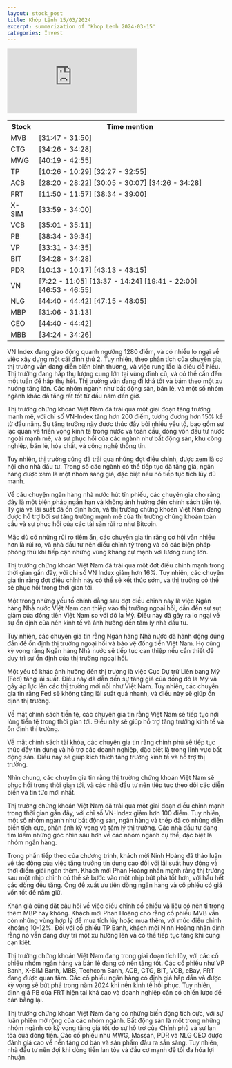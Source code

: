 ```yaml
---
layout: stock_post
title: Khớp Lệnh 15/03/2024
excerpt: summarization of 'Khop Lenh 2024-03-15'
categories: Invest
---
```


<iframe id="player" src="https://www.youtube.com/embed/jU16ZmAnoMA?enablejsapi=1" title="[KHỚP LỆNH 15/03/2024] 2 ĐỈNH?| VTVMoney" frameborder="0" allow="accelerometer; autoplay; clipboard-write; encrypted-media; gyroscope; picture-in-picture; web-share" allowfullscreen></iframe>

<table><tr><th>Stock</th><th>Time mention</th></tr><tr><td scope='row'>MVB</td><td><a onclick='go_to(1907.78)'>[31:47 - 31:50] </a></td></tr><tr><td scope='row'>CTG</td><td><a onclick='go_to(2066.12)'>[34:26 - 34:28] </a></td></tr><tr><td scope='row'>MWG</td><td><a onclick='go_to(2419.44)'>[40:19 - 42:55] </a></td></tr><tr><td scope='row'>TP</td><td><a onclick='go_to(626.26)'>[10:26 - 10:29] </a><a onclick='go_to(1947.84)'>[32:27 - 32:55] </a></td></tr><tr><td scope='row'>ACB</td><td><a onclick='go_to(1700.36)'>[28:20 - 28:22] </a><a onclick='go_to(1805.6)'>[30:05 - 30:07] </a><a onclick='go_to(2066.12)'>[34:26 - 34:28] </a></td></tr><tr><td scope='row'>FRT</td><td><a onclick='go_to(710.64)'>[11:50 - 11:57] </a><a onclick='go_to(2314.16)'>[38:34 - 39:00] </a></td></tr><tr><td scope='row'>X-SIM</td><td><a onclick='go_to(2039.14)'>[33:59 - 34:00] </a></td></tr><tr><td scope='row'>VCB</td><td><a onclick='go_to(2101.24)'>[35:01 - 35:11] </a></td></tr><tr><td scope='row'>PB</td><td><a onclick='go_to(2314.16)'>[38:34 - 39:34] </a></td></tr><tr><td scope='row'>VP</td><td><a onclick='go_to(2011.42)'>[33:31 - 34:35] </a></td></tr><tr><td scope='row'>BIT</td><td><a onclick='go_to(2068.04)'>[34:28 - 34:28] </a></td></tr><tr><td scope='row'>PDR</td><td><a onclick='go_to(613.6)'>[10:13 - 10:17] </a><a onclick='go_to(2593.46)'>[43:13 - 43:15] </a></td></tr><tr><td scope='row'>VN</td><td><a onclick='go_to(442.22)'>[7:22 - 11:05] </a><a onclick='go_to(817.72)'>[13:37 - 14:24] </a><a onclick='go_to(1181.14)'>[19:41 - 22:00] </a><a onclick='go_to(2813.74)'>[46:53 - 46:55] </a></td></tr><tr><td scope='row'>NLG</td><td><a onclick='go_to(2680.1)'>[44:40 - 44:42] </a><a onclick='go_to(2835.7)'>[47:15 - 48:05] </a></td></tr><tr><td scope='row'>MBP</td><td><a onclick='go_to(1866.92)'>[31:06 - 31:13] </a></td></tr><tr><td scope='row'>CEO</td><td><a onclick='go_to(2680.1)'>[44:40 - 44:42] </a></td></tr><tr><td scope='row'>MBB</td><td><a onclick='go_to(2064.08)'>[34:24 - 34:26] </a></td></tr></table>


VN Index đang giao động quanh ngưỡng 1280 điểm, và có nhiều lo ngại về việc xây dựng một cái đỉnh thứ 2. Tuy nhiên, theo phân tích của chuyên gia, thị trường vẫn đang diễn biến bình thường, và việc rung lắc là điều dễ hiểu. Thị trường đang hấp thụ lượng cung lớn tại vùng đỉnh cũ, và có thể cần đến một tuần để hấp thụ hết. Thị trường vẫn đang đi khá tốt và bám theo một xu hướng tăng lớn. Các nhóm ngành như bất động sản, bán lẻ, và một số nhóm ngành khác đã tăng rất tốt từ đầu năm đến giờ.

Thị trường chứng khoán Việt Nam đã trải qua một giai đoạn tăng trưởng mạnh mẽ, với chỉ số VN-Index tăng hơn 200 điểm, tương đương hơn 15% kể từ đầu năm. Sự tăng trưởng này được thúc đẩy bởi nhiều yếu tố, bao gồm sự lạc quan về triển vọng kinh tế trong nước và toàn cầu, dòng vốn đầu tư nước ngoài mạnh mẽ, và sự phục hồi của các ngành như bất động sản, khu công nghiệp, bán lẻ, hóa chất, và công nghệ thông tin.

Tuy nhiên, thị trường cũng đã trải qua những đợt điều chỉnh, được xem là cơ hội cho nhà đầu tư. Trong số các ngành có thể tiếp tục đà tăng giá, ngân hàng được xem là một nhóm sáng giá, đặc biệt nếu nó tiếp tục tích lũy đủ mạnh.

Về câu chuyện ngân hàng nhà nước hút tín phiếu, các chuyên gia cho rằng đây là một biện pháp ngắn hạn và không ảnh hưởng đến chính sách tiền tệ. Tỷ giá và lãi suất đã ổn định hơn, và thị trường chứng khoán Việt Nam đang được hỗ trợ bởi sự tăng trưởng mạnh mẽ của thị trường chứng khoán toàn cầu và sự phục hồi của các tài sản rủi ro như Bitcoin.

Mặc dù có những rủi ro tiềm ẩn, các chuyên gia tin rằng cơ hội vẫn nhiều hơn là rủi ro, và nhà đầu tư nên điều chỉnh tỷ trọng và có các biện pháp phòng thủ khi tiếp cận những vùng kháng cự mạnh với lượng cung lớn.

Thị trường chứng khoán Việt Nam đã trải qua một đợt điều chỉnh mạnh trong thời gian gần đây, với chỉ số VN Index giảm hơn 16%. Tuy nhiên, các chuyên gia tin rằng đợt điều chỉnh này có thể sẽ kết thúc sớm, và thị trường có thể sẽ phục hồi trong thời gian tới.

Một trong những yếu tố chính đằng sau đợt điều chỉnh này là việc Ngân hàng Nhà nước Việt Nam can thiệp vào thị trường ngoại hối, dẫn đến sự sụt giảm của đồng tiền Việt Nam so với đô la Mỹ. Điều này đã gây ra lo ngại về sự ổn định của nền kinh tế và ảnh hưởng đến tâm lý nhà đầu tư.

Tuy nhiên, các chuyên gia tin rằng Ngân hàng Nhà nước đã hành động đúng đắn để ổn định thị trường ngoại hối và bảo vệ đồng tiền Việt Nam. Họ cũng kỳ vọng rằng Ngân hàng Nhà nước sẽ tiếp tục can thiệp nếu cần thiết để duy trì sự ổn định của thị trường ngoại hối.

Một yếu tố khác ảnh hưởng đến thị trường là việc Cục Dự trữ Liên bang Mỹ (Fed) tăng lãi suất. Điều này đã dẫn đến sự tăng giá của đồng đô la Mỹ và gây áp lực lên các thị trường mới nổi như Việt Nam. Tuy nhiên, các chuyên gia tin rằng Fed sẽ không tăng lãi suất quá nhanh, và điều này sẽ giúp ổn định thị trường.

Về mặt chính sách tiền tệ, các chuyên gia tin rằng Việt Nam sẽ tiếp tục nới lỏng tiền tệ trong thời gian tới. Điều này sẽ giúp hỗ trợ tăng trưởng kinh tế và ổn định thị trường.

Về mặt chính sách tài khóa, các chuyên gia tin rằng chính phủ sẽ tiếp tục thúc đẩy tín dụng và hỗ trợ các doanh nghiệp, đặc biệt là trong lĩnh vực bất động sản. Điều này sẽ giúp kích thích tăng trưởng kinh tế và hỗ trợ thị trường.

Nhìn chung, các chuyên gia tin rằng thị trường chứng khoán Việt Nam sẽ phục hồi trong thời gian tới, và các nhà đầu tư nên tiếp tục theo dõi các diễn biến và tin tức mới nhất.

Thị trường chứng khoán Việt Nam đã trải qua một giai đoạn điều chỉnh mạnh trong thời gian gần đây, với chỉ số VN-Index giảm hơn 100 điểm. Tuy nhiên, một số nhóm ngành như bất động sản, ngân hàng và thép đã có những diễn biến tích cực, phản ánh kỳ vọng và tâm lý thị trường. Các nhà đầu tư đang tìm kiếm những góc nhìn sâu hơn về các nhóm ngành cụ thể, đặc biệt là nhóm ngân hàng.

Trong phần tiếp theo của chương trình, khách mời Ninh Hoàng đã thảo luận về tác động của việc tăng trưởng tín dụng cao đối với lãi suất huy động và thời điểm giải ngân thêm. Khách mời Phan Hoàng nhấn mạnh rằng thị trường sau một nhịp chỉnh có thể sẽ bước vào một nhịp bứt phá tốt hơn, với hầu hết các dòng đều tăng. Ông đề xuất ưu tiên dòng ngân hàng và cổ phiếu có giá vốn tốt để nắm giữ.

Khán giả cũng đặt câu hỏi về việc điều chỉnh cổ phiếu và liệu có nên tỉ trọng thêm MBP hay không. Khách mời Phan Hoàng cho rằng cổ phiếu MVB vẫn còn những vùng hợp lý để mua tích lũy hoặc mua thêm, với mức điều chỉnh khoảng 10-12%. Đối với cổ phiếu TP Banh, khách mời Ninh Hoàng nhận định rằng nó vẫn đang duy trì một xu hướng lên và có thể tiếp tục tăng khi cung cạn kiệt.

Thị trường chứng khoán Việt Nam đang trong giai đoạn tích lũy, với các cổ phiếu nhóm ngân hàng và bán lẻ đang có nền tảng tốt. Các cổ phiếu như VP Banh, X-SIM Banh, MBB, Techcom Banh, ACB, CTG, BIT, VCB, eBay, FRT đang được quan tâm. Các cổ phiếu ngân hàng có định giá hấp dẫn và được kỳ vọng sẽ bứt phá trong năm 2024 khi nền kinh tế hồi phục. Tuy nhiên, định giá PB của FRT hiện tại khá cao và doanh nghiệp cần có chiến lược để cân bằng lại.

Thị trường chứng khoán Việt Nam đang có những biến động tích cực, với sự luân phiên mở rộng của các nhóm ngành. Bất động sản là một trong những nhóm ngành có kỳ vọng tăng giá tốt do sự hỗ trợ của Chính phủ và sự lan tỏa của dòng tiền. Các cổ phiếu như MWG, Massan, PDR và NLG CEO được đánh giá cao về nền tảng cơ bản và sản phẩm đầu ra sẵn sàng. Tuy nhiên, nhà đầu tư nên đợi khi dòng tiền lan tỏa và đầu cơ mạnh để tối đa hóa lợi nhuận.
